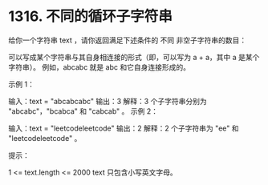 # 1316. 不同的循环子字符串

给你一个字符串 text ，请你返回满足下述条件的 不同 非空子字符串的数目：

可以写成某个字符串与其自身相连接的形式（即，可以写为 a + a，其中 a 是某个字符串）。
例如，abcabc 就是 abc 和它自身连接形成的。

 

示例 1：

输入：text = "abcabcabc"
输出：3
解释：3 个子字符串分别为 "abcabc"，"bcabca" 和 "cabcab" 。
示例 2：

输入：text = "leetcodeleetcode"
输出：2
解释：2 个子字符串为 "ee" 和 "leetcodeleetcode" 。
 

提示：

1 <= text.length <= 2000
text 只包含小写英文字母。